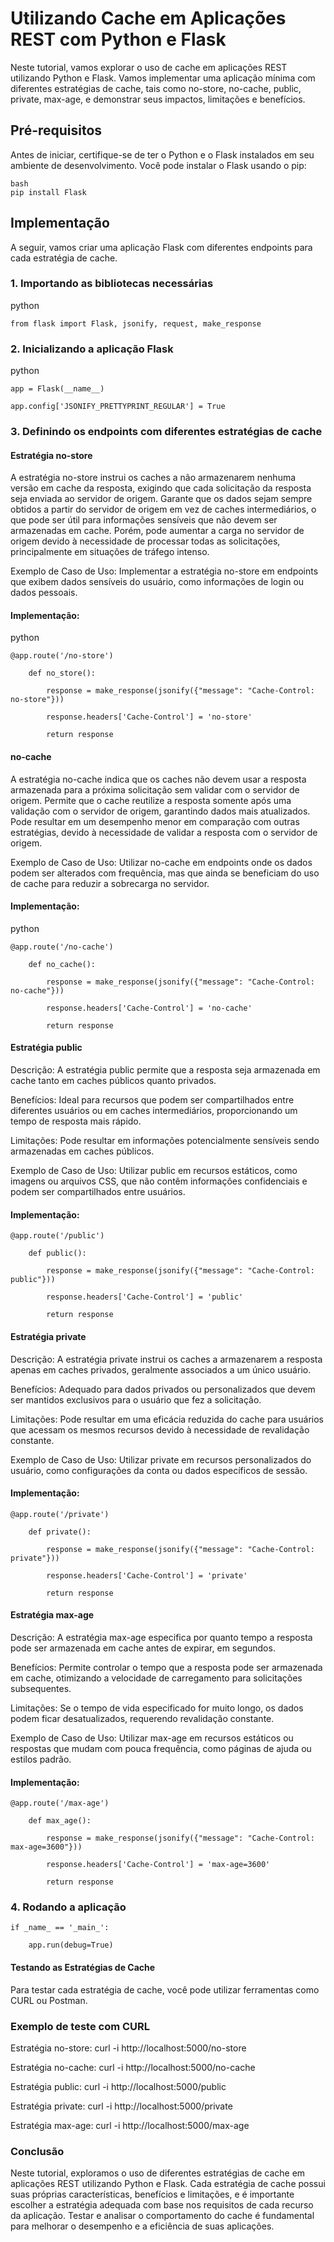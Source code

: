 # Utilizando Cache em Aplicações REST com Python e Flask
Neste tutorial, vamos explorar o uso de cache em aplicações REST utilizando Python e Flask. Vamos implementar uma aplicação mínima com diferentes estratégias de cache, tais como no-store, no-cache, public, private, max-age, e demonstrar seus impactos, limitações e benefícios.

## Pré-requisitos
Antes de iniciar, certifique-se de ter o Python e o Flask instalados em seu ambiente de desenvolvimento. Você pode instalar o Flask usando o pip:

    bash
    pip install Flask

## Implementação
A seguir, vamos criar uma aplicação Flask com diferentes endpoints para cada estratégia de cache.

### 1. Importando as bibliotecas necessárias
python

    from flask import Flask, jsonify, request, make_response

### 2. Inicializando a aplicação Flask
python

    app = Flask(__name__)
    
    app.config['JSONIFY_PRETTYPRINT_REGULAR'] = True


### 3. Definindo os endpoints com diferentes estratégias de cache

#### Estratégia no-store
A estratégia no-store instrui os caches a não armazenarem nenhuma versão em cache da resposta, exigindo que cada solicitação da resposta seja enviada ao servidor de origem. Garante que os dados sejam sempre obtidos a partir do servidor de origem em vez de caches intermediários, o que pode ser útil para informações sensíveis que não devem ser armazenadas em cache. Porém, pode aumentar a carga no servidor de origem devido à necessidade de processar todas as solicitações, principalmente em situações de tráfego intenso.

Exemplo de Caso de Uso: Implementar a estratégia no-store em endpoints que exibem dados sensíveis do usuário, como informações de login ou dados pessoais.

#### Implementação:
python

    @app.route('/no-store')
    
        def no_store():
        
            response = make_response(jsonify({"message": "Cache-Control: no-store"}))
            
            response.headers['Cache-Control'] = 'no-store'
            
            return response

#### no-cache
A estratégia no-cache indica que os caches não devem usar a resposta armazenada para a próxima solicitação sem validar com o servidor de origem.
Permite que o cache reutilize a resposta somente após uma validação com o servidor de origem, garantindo dados mais atualizados. Pode resultar em um desempenho menor em comparação com outras estratégias, devido à necessidade de validar a resposta com o servidor de origem.

Exemplo de Caso de Uso: Utilizar no-cache em endpoints onde os dados podem ser alterados com frequência, mas que ainda se beneficiam do uso de cache para reduzir a sobrecarga no servidor.

#### Implementação:
python

    @app.route('/no-cache')
    
        def no_cache():
        
            response = make_response(jsonify({"message": "Cache-Control: no-cache"}))
            
            response.headers['Cache-Control'] = 'no-cache'
            
            return response


#### Estratégia public
Descrição: A estratégia public permite que a resposta seja armazenada em cache tanto em caches públicos quanto privados.

Benefícios: Ideal para recursos que podem ser compartilhados entre diferentes usuários ou em caches intermediários, proporcionando um tempo de resposta mais rápido.

Limitações: Pode resultar em informações potencialmente sensíveis sendo armazenadas em caches públicos.

Exemplo de Caso de Uso: Utilizar public em recursos estáticos, como imagens ou arquivos CSS, que não contêm informações confidenciais e podem ser compartilhados entre usuários.

#### Implementação:

    @app.route('/public')
    
        def public():
        
            response = make_response(jsonify({"message": "Cache-Control: public"}))
            
            response.headers['Cache-Control'] = 'public'
            
            return response

    
#### Estratégia private
Descrição: A estratégia private instrui os caches a armazenarem a resposta apenas em caches privados, geralmente associados a um único usuário.

Benefícios: Adequado para dados privados ou personalizados que devem ser mantidos exclusivos para o usuário que fez a solicitação.

Limitações: Pode resultar em uma eficácia reduzida do cache para usuários que acessam os mesmos recursos devido à necessidade de revalidação constante.

Exemplo de Caso de Uso: Utilizar private em recursos personalizados do usuário, como configurações da conta ou dados específicos de sessão.

#### Implementação:

    @app.route('/private')
    
        def private():
        
            response = make_response(jsonify({"message": "Cache-Control: private"}))
            
            response.headers['Cache-Control'] = 'private'
            
            return response

    
#### Estratégia max-age
Descrição: A estratégia max-age especifica por quanto tempo a resposta pode ser armazenada em cache antes de expirar, em segundos.

Benefícios: Permite controlar o tempo que a resposta pode ser armazenada em cache, otimizando a velocidade de carregamento para solicitações subsequentes.

Limitações: Se o tempo de vida especificado for muito longo, os dados podem ficar desatualizados, requerendo revalidação constante.

Exemplo de Caso de Uso: Utilizar max-age em recursos estáticos ou respostas que mudam com pouca frequência, como páginas de ajuda ou estilos padrão.

#### Implementação:

    @app.route('/max-age')

        def max_age():
    
            response = make_response(jsonify({"message": "Cache-Control: max-age=3600"}))
        
            response.headers['Cache-Control'] = 'max-age=3600'
        
            return response

### 4. Rodando a aplicação
    
    if _name_ == '_main_':
    
        app.run(debug=True)

    
#### Testando as Estratégias de Cache
Para testar cada estratégia de cache, você pode utilizar ferramentas como CURL ou Postman.

### Exemplo de teste com CURL

Estratégia no-store:
curl -i http://localhost:5000/no-store

Estratégia no-cache:
curl -i http://localhost:5000/no-cache

Estratégia public:
curl -i http://localhost:5000/public

Estratégia private:
curl -i http://localhost:5000/private

Estratégia max-age:
curl -i http://localhost:5000/max-age

### Conclusão
Neste tutorial, exploramos o uso de diferentes estratégias de cache em aplicações REST utilizando Python e Flask. Cada estratégia de cache possui suas próprias características, benefícios e limitações, e é importante escolher a estratégia adequada com base nos requisitos de cada recurso da aplicação. Testar e analisar o comportamento do cache é fundamental para melhorar o desempenho e a eficiência de suas aplicações.
